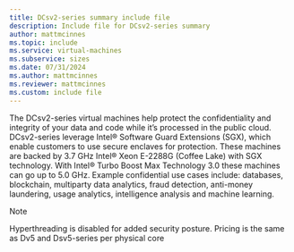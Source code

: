 ```yaml
---
title: DCsv2-series summary include file
description: Include file for DCsv2-series summary
author: mattmcinnes
ms.topic: include
ms.service: virtual-machines
ms.subservice: sizes
ms.date: 07/31/2024
ms.author: mattmcinnes
ms.reviewer: mattmcinnes
ms.custom: include file
---
```

The DCsv2-series virtual machines help protect the confidentiality and integrity of your data and code while it’s processed in the public cloud. DCsv2-series leverage Intel® Software Guard Extensions (SGX), which enable customers to use secure enclaves for protection. These machines are backed by 3.7 GHz Intel® Xeon E-2288G (Coffee Lake) with SGX technology. With Intel® Turbo Boost Max Technology 3.0 these machines can go up to 5.0 GHz. Example confidential use cases include: databases, blockchain, multiparty data analytics, fraud detection, anti-money laundering, usage analytics, intelligence analysis and machine learning.

> [!NOTE]
> Hyperthreading is disabled for added security posture. Pricing is the same as Dv5 and Dsv5-series per physical core
